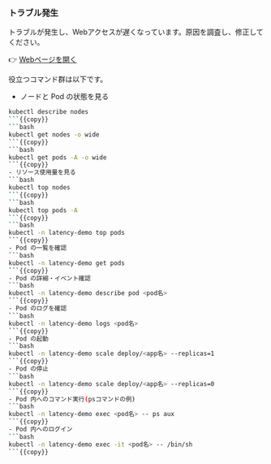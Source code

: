 ### トラブル発生
トラブルが発生し、Webアクセスが遅くなっています。原因を調査し、修正してください。

👉 [Webページを開く]({{TRAFFIC_HOST1_30081}})

役立つコマンド群は以下です。

- ノードと Pod の状態を見る
```bash
kubectl describe nodes
```{{copy}}
```bash
kubectl get nodes -o wide
```{{copy}}
```bash
kubectl get pods -A -o wide
```{{copy}}
- リソース使用量を見る
```bash
kubectl top nodes
```{{copy}}
```bash
kubectl top pods -A
```{{copy}}
```bash
kubectl -n latency-demo top pods
```{{copy}}
- Pod の一覧を確認
```bash
kubectl -n latency-demo get pods
```{{copy}}
- Pod の詳細・イベント確認
```bash
kubectl -n latency-demo describe pod <pod名>
```{{copy}}
- Pod のログを確認
```bash
kubectl -n latency-demo logs <pod名>
```{{copy}}
- Pod の起動
```bash
kubectl -n latency-demo scale deploy/<app名> --replicas=1
```{{copy}}
- Pod の停止
```bash
kubectl -n latency-demo scale deploy/<app名> --replicas=0
```{{copy}}
- Pod 内へのコマンド実行(psコマンドの例)
```bash
kubectl -n latency-demo exec <pod名> -- ps aux
```{{copy}}
- Pod 内へのログイン
```bash
kubectl -n latency-demo exec -it <pod名> -- /bin/sh
```{{copy}}